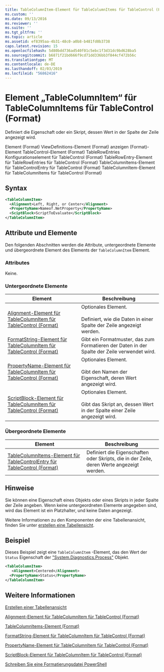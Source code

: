 ```yaml
---
title: TableColumnItem-Element für TableColumnItems für TableControl (Format) | Microsoft-Dokumentation
ms.custom: ''
ms.date: 09/13/2016
ms.reviewer: ''
ms.suite: ''
ms.tgt_pltfrm: ''
ms.topic: article
ms.assetid: ef8395aa-4b31-48c0-a0b8-b481fd0b3738
caps.latest.revision: 15
ms.openlocfilehash: 5d80bdd736ad540f01c5ebc1f3d31dc9bd628ba5
ms.sourcegitcommit: b6871f21bd666f9cd71dd336bb3f844cf472b56c
ms.translationtype: MT
ms.contentlocale: de-DE
ms.lasthandoff: 02/03/2019
ms.locfileid: "56862416"
---
```

# <a name="tablecolumnitem-element-for-tablecolumnitems-for-tablecontrol-format"></a>Element „TableColumnItem“ für TableColumnItems für TableControl (Format)

Definiert die Eigenschaft oder ein Skript, dessen Wert in der Spalte der Zeile angezeigt wird.

Element (Format) ViewDefinitions-Element (Format) anzeigen (Format)-Element TableControl-Element (Format) TableRowEntries Konfigurationselement für TableControl (Format) TableRowEntry-Element für TableRowEntries für TableControl (Format) TableColumnItems-Element für TableControlEntry für TableControl (Format) TableColumnItem-Element für TableColumnItems für TableControl (Format)

## <a name="syntax"></a>Syntax

```xml
<TableColumnItem>
  <Alignment>Left, Right, or Center</Alignment>
  <PropertyName>Nameof.NetProperty</PropertyName>
  <SciptBlock>ScriptToEvaluate</ScriptBlock>
</TableColumnItem>
```

## <a name="attributes-and-elements"></a>Attribute und Elemente

Den folgenden Abschnitten werden die Attribute, untergeordnete Elemente und übergeordnete Element des Elements der `TableColumnItem` Element.

### <a name="attributes"></a>Attributes

Keine.

### <a name="child-elements"></a>Untergeordnete Elemente

|Element|Beschreibung|
|-------------|-----------------|
|[Alignment-Element für TableColumnItem für TableControl (Format)](./alignment-element-for-tablecolumnitem-for-tablecontrol-format.md)|Optionales Element.<br /><br /> Definiert, wie die Daten in einer Spalte der Zeile angezeigt werden.|
|[FormatString-Element für TableColumnItem für TableControl (Format)](./formatstring-element-for-tablecolumnitem-for-tablecontrol-format.md)|Gibt ein Formatmuster, das zum Formatieren der Daten in der Spalte der Zeile verwendet wird.|
|[PropertyName-Element für TableColumnItem für TableControl (Format)](./propertyname-element-for-tablecolumnitem-for-tablecontrol-format.md)|Optionales Element.<br /><br /> Gibt den Namen der Eigenschaft, deren Wert angezeigt wird.|
|[ScriptBlock-Element für TableColumnItem für TableControl (Format)](./scriptblock-element-for-tablecolumnitem-for-tablecontrol-format.md)|Optionales Element.<br /><br /> Gibt das Skript an, dessen Wert in der Spalte einer Zeile angezeigt wird.|

### <a name="parent-elements"></a>Übergeordnete Elemente

|Element|Beschreibung|
|-------------|-----------------|
|[TableColumnItems-Element für TableControlEntry für TableControl (Format)](./tablecolumnitems-element-for-tablerowentry-for-tablecontrol-format.md)|Definiert die Eigenschaften oder Skripts, die in der Zeile, deren Werte angezeigt werden.|

## <a name="remarks"></a>Hinweise

Sie können eine Eigenschaft eines Objekts oder eines Skripts in jeder Spalte der Zeile angeben. Wenn keine untergeordneten Elemente angegeben sind, wird das Element ist ein Platzhalter, und keine Daten angezeigt.

Weitere Informationen zu den Komponenten der eine Tabellenansicht, finden Sie unter [erstellen eine Tabellensicht](./creating-a-table-view.md).

## <a name="example"></a>Beispiel

Dieses Beispiel zeigt eine `TableColumnItem` -Element, das den Wert der `Status` Eigenschaft der ["System.Diagnostics.Process"](/dotnet/api/System.Diagnostics.Process) Objekt.

```xml
<TableColumnItem>
   <Alignment>Centered</Alignment>
  <PropertyName>Status</PropertyName>
</TableColumnItem>

```

## <a name="see-also"></a>Weitere Informationen

[Erstellen einer Tabellenansicht](./creating-a-table-view.md)

[Alignment-Element für TableColumnItem für TableControl (Format)](./alignment-element-for-tablecolumnitem-for-tablecontrol-format.md)

[TableColumnItems-Element (Format)](./tablecolumnitems-element-for-tablerowentry-for-tablecontrol-format.md)

[FormatString-Element für TableColumnItem für TableControl (Format)](./formatstring-element-for-tablecolumnitem-for-tablecontrol-format.md)

[PropertyName-Element für TableColumnItem für TableControl (Format)](./propertyname-element-for-tablecolumnitem-for-tablecontrol-format.md)

[ScriptBlock-Element für TableColumnItem für TableControl (Format)](./scriptblock-element-for-tablecolumnitem-for-tablecontrol-format.md)

[Schreiben Sie eine Formatierungsdatei PowerShell](./writing-a-powershell-formatting-file.md)
